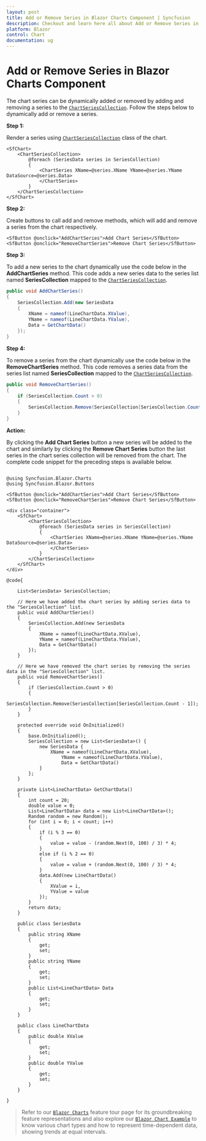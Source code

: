 ```yaml
---
layout: post
title: Add or Remove Series in Blazor Charts Component | Syncfusion
description: Checkout and learn here all about Add or Remove Series in Syncfusion Blazor Charts component and more.
platform: Blazor
control: Chart
documentation: ug
---
```


<!-- markdownlint-disable MD036 -->

# Add or Remove Series in Blazor Charts Component

The chart series can be dynamically added or removed by adding and removing a series to the  [`ChartSeriesCollection`](https://help.syncfusion.com/cr/blazor/Syncfusion.Blazor.Charts.ChartSeriesCollection.html). Follow the steps below to dynamically add or remove a series.

**Step 1:**

Render a series using [`ChartSeriesCollection`](https://help.syncfusion.com/cr/blazor/Syncfusion.Blazor.Charts.ChartSeriesCollection.html) class of the chart.

```cshtml
<SfChart>
    <ChartSeriesCollection>
        @foreach (SeriesData series in SeriesCollection)
        {
            <ChartSeries XName=@series.XName YName=@series.YName DataSource=@series.Data>
            </ChartSeries>
        }
    </ChartSeriesCollection>
</SfChart>
```

**Step 2:**

Create buttons to call add and remove methods, which will add and remove a series from the chart respectively.

```cshtml
<SfButton @onclick="AddChartSeries">Add Chart Series</SfButton>
<SfButton @onclick="RemoveChartSeries">Remove Chart Series</SfButton>
```

**Step 3:**

To add a new series to the chart dynamically use the code below in the **AddChartSeries** method. This code adds a new series data to the series list named **SeriesCollection** mapped to the [`ChartSeriesCollection`](https://help.syncfusion.com/cr/blazor/Syncfusion.Blazor.Charts.ChartSeriesCollection.html). 

```c#
public void AddChartSeries()
{
    SeriesCollection.Add(new SeriesData
    {
        XName = nameof(LineChartData.XValue),
        YName = nameof(LineChartData.YValue),
        Data = GetChartData()
    });
}
```

**Step 4:**

To remove a series from the chart dynamically use the code below in the **RemoveChartSeries** method. This code removes a series data from the series list named **SeriesCollection** mapped to the [`ChartSeriesCollection`](https://help.syncfusion.com/cr/blazor/Syncfusion.Blazor.Charts.ChartSeriesCollection.html).

```c#
public void RemoveChartSeries()
{
    if (SeriesCollection.Count > 0)
    {
        SeriesCollection.Remove(SeriesCollection[SeriesCollection.Count - 1]);
    }
}
```

**Action:**

By clicking the **Add Chart Series** button a new series will be added to the chart and similarly by clicking the **Remove Chart Series** button the last series in the chart series collection will be removed from the chart. The complete code snippet for the preceding steps is available below.

```cshtml

@using Syncfusion.Blazor.Charts
@using Syncfusion.Blazor.Buttons

<SfButton @onclick="AddChartSeries">Add Chart Series</SfButton>
<SfButton @onclick="RemoveChartSeries">Remove Chart Series</SfButton>

<div class="container">
    <SfChart>
        <ChartSeriesCollection>
            @foreach (SeriesData series in SeriesCollection)
            {
                <ChartSeries XName=@series.XName YName=@series.YName DataSource=@series.Data>
                </ChartSeries>
            }
        </ChartSeriesCollection>
    </SfChart>
</div>

@code{

    List<SeriesData> SeriesCollection;

    // Here we have added the chart series by adding series data to the "SeriesCollection" list.
    public void AddChartSeries()
    {
        SeriesCollection.Add(new SeriesData
        {
            XName = nameof(LineChartData.XValue),
            YName = nameof(LineChartData.YValue),
            Data = GetChartData()
        });
    }

    // Here we have removed the chart series by removing the series data in the "SeriesCollection" list.
    public void RemoveChartSeries()
    {
        if (SeriesCollection.Count > 0)
        {
            SeriesCollection.Remove(SeriesCollection[SeriesCollection.Count - 1]);
        }
    }

    protected override void OnInitialized()
    {
        base.OnInitialized();
        SeriesCollection = new List<SeriesData>() {
            new SeriesData {
                XName = nameof(LineChartData.XValue),
                    YName = nameof(LineChartData.YValue),
                    Data = GetChartData()
            }
        };
    }

    private List<LineChartData> GetChartData()
    {
        int count = 20;
        double value = 0;
        List<LineChartData> data = new List<LineChartData>();
        Random random = new Random();
        for (int i = 0; i < count; i++)
        {
            if (i % 3 == 0)
            {
                value = value - (random.Next(0, 100) / 3) * 4;
            }
            else if (i % 2 == 0)
            {
                value = value + (random.Next(0, 100) / 3) * 4;
            }
            data.Add(new LineChartData()
            {
                XValue = i,
                YValue = value
            });
        }
        return data;
    }

    public class SeriesData
    {
        public string XName
        {
            get;
            set;
        }
        public string YName
        {
            get;
            set;
        }
        public List<LineChartData> Data
        {
            get;
            set;
        }
    }

    public class LineChartData
    {
        public double XValue
        {
            get;
            set;
        }
        public double YValue
        {
            get;
            set;
        }
    }

}
```

> Refer to our [`Blazor Charts`](https://www.syncfusion.com/blazor-components/blazor-charts) feature tour page for its groundbreaking feature representations and also explore our [`Blazor Chart Example`](https://blazor.syncfusion.com/demos/chart/line?theme=bootstrap4) to know various chart types and how to represent time-dependent data, showing trends at equal intervals.